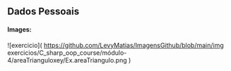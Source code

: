 ## Dados Pessoais



#### Images:



![exercicio](
https://github.com/LevyMatias/ImagensGithub/blob/main/img exercicios/C_sharp_oop_course/módulo-4/areaTrianguloxey/Ex.areaTriangulo.png
)